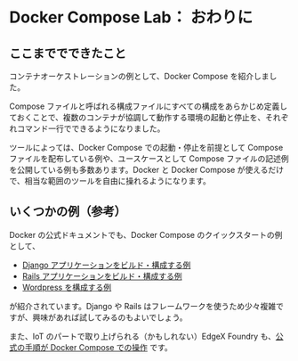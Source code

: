 # Docker Compose Lab： おわりに

## ここまででできたこと

コンテナオーケストレーションの例として、Docker Compose を紹介しました。

Compose ファイルと呼ばれる構成ファイルにすべての構成をあらかじめ定義しておくことで、複数のコンテナが協調して動作する環境の起動と停止を、それぞれコマンド一行でできるようになりました。

ツールによっては、Docker Compose での起動・停止を前提として Compose ファイルを配布している例や、ユースケースとして Compose ファイルの記述例を公開している例も多数あります。Docker と Docker Compose が使えるだけで、相当な範囲のツールを自由に操れるようになります。


## いくつかの例（参考）

Docker の公式ドキュメントでも、Docker Compose のクイックスタートの例として、

* [Django アプリケーションをビルド・構成する例](https://docs.docker.jp/compose/django.html)
* [Rails アプリケーションをビルド・構成する例](https://docs.docker.jp/compose/rails.html)
* [Wordpress を構成する例](https://docs.docker.jp/compose/wordpress.html)

が紹介されています。Django や Rails はフレームワークを使うため少々複雑ですが、興味があれば試してみるのもよいでしょう。

また、IoT のパートで取り上げられる（かもしれない）EdgeX Foundry も、[公式の手順が Docker Compose での操作](https://docs.edgexfoundry.org/1.2/getting-started/quick-start/) です。

